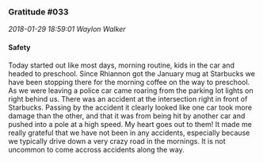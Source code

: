 ### Gratitude #033
_2018-01-29 18:59:01 Waylon Walker_

#### Safety 

Today started out like most days, morning routine, kids in the car and headed to preschool.  Since Rhiannon got the January mug at Starbucks we have been stopping there for the morning coffee on the way to preschool.  As we were leaving a police car came roaring from the parking lot lights on right behind us.  There was an accident at the intersection right in front of Starbucks.  Passing by the accident it clearly looked like one car took more damage than the other, and that it was from being hit by another car and pushed into a pole at a high speed.  My heart goes out to them! It made me really grateful that we have not been in any accidents, especially because we typically drive down a very crazy road in the mornings.  It is not uncommon to come accross accidents along the way.


